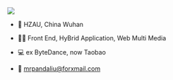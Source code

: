 <img src="https://img.alicdn.com/imgextra/i2/O1CN01cCwabO1pGZ03F0rVY_!!6000000005333-2-tps-2880-925.png">

- 🏫 HZAU, China Wuhan

- 🧑‍💻 Front End, HyBrid Application, Web Multi Media

- 💻 ex ByteDance, now Taobao

- 📮 mrpandaliu@forxmail.com

  


